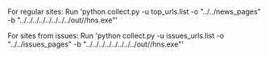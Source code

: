 For regular sites:
Run 'python collect.py -u top_urls.list -o "../../news_pages" -b "../../../../../../../../out/<Your build>/hns.exe"'

For sites from issues:
Run 'python collect.py -u issues_urls.list -o "../../issues_pages" -b "../../../../../../../../out/<Your build>/hns.exe"'
